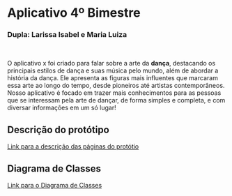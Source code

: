 <h1>Aplicativo 4º Bimestre</h1>
<h3>Dupla: Larissa Isabel e Maria Luiza </h3>
<br>
<p> O aplicativo x foi criado para falar sobre a arte da <b>dança</b>,  destacando os principais estilos de dança e suas música pelo mundo, além de abordar a história da dança. Ele apresenta as figuras mais influentes que marcaram essa arte ao longo do tempo, desde pioneiros até artistas contemporâneos. Nosso aplicativo é focado em trazer mais conhecimentos para as pessoas que se interessam pela arte de dançar, de forma simples e completa, e com diversar informações em um só lugar! </p>

<h2>Descrição do protótipo </h2>

<a href="https://github.com/JuS0l/App_IlhaBela/wiki/Descri%C3%A7%C3%A3o-do-Desenvolvimento">Link para a descrição das páginas do protótio</a>

<h2>Diagrama de Classes</h2>

<a href="https://github.com/JuS0l/App_IlhaBela/wiki/Descrição-do-Aplicativo">Link para o Diagrama de Classes</a>



